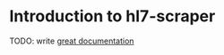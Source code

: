 # Introduction to hl7-scraper

TODO: write [great documentation](http://jacobian.org/writing/what-to-write/)
